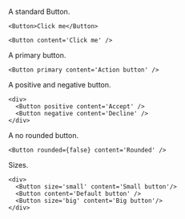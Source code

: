 A standard Button.

```example
<Button>Click me</Button>
```
```example
<Button content='Click me' />
```  

A primary button.

```example
<Button primary content='Action button' />
```

A positive and negative button.

```example
<div>
  <Button positive content='Accept' />
  <Button negative content='Decline' />
</div>
```

A no rounded button.

```example
<Button rounded={false} content='Rounded' />
```

Sizes.

```example
<div>
  <Button size='small' content='Small button'/>
  <Button content='Default button' />
  <Button size='big' content='Big button'/>
</div>
```